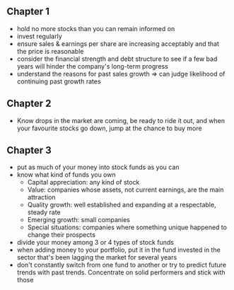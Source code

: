## Chapter 1
- hold no more stocks than you can remain informed on
- invest regularly
- ensure sales & earnings per share are increasing acceptably and that the price is reasonable
- consider the financial strength and debt structure to see if a few bad years will hinder the company's long-term progress
- understand the reasons for past sales growth => can judge likelihood of continuing past growth rates

## Chapter 2
- Know drops in the market are coming, be ready to ride it out, and when your favourite stocks go down, jump at the chance to buy more

## Chapter 3
- put as much of your money into stock funds as you can
- know what kind of funds you own
	- Capital appreciation: any kind of stock
	- Value: companies whose assets, not current earnings, are the main attraction
	- Quality growth: well established and expanding at a respectable, steady rate
	- Emerging growth: small companies
	- Special situations: companies where something unique happened to change their prospects
- divide your money among 3 or 4 types of stock funds
- when adding money to your portfolio, put it in the fund invested in the sector that's been lagging the market for several years
- don't constantly switch from one fund to another or try to predict future trends with past trends. Concentrate on solid performers and stick with those
